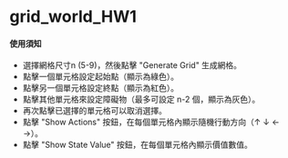 # grid_world_HW1
#### 使用須知
<ul>
    <li>選擇網格尺寸n (5-9)，然後點擊 "Generate Grid" 生成網格。</li>
    <li>點擊一個單元格設定起始點（顯示為綠色）。</li>
    <li>點擊另一個單元格設定終點（顯示為紅色）。</li>
    <li>點擊其他單元格來設定障礙物（最多可設定 n-2 個，顯示為灰色）。</li>
    <li>再次點擊已選擇的單元格可以取消選擇。</li>
    <li>點擊 "Show Actions" 按鈕，在每個單元格內顯示隨機行動方向（↑ ↓ ← →）。</li>
    <li>點擊 "Show State Value" 按鈕，在每個單元格內顯示價值數值。</li>
  </ul>
